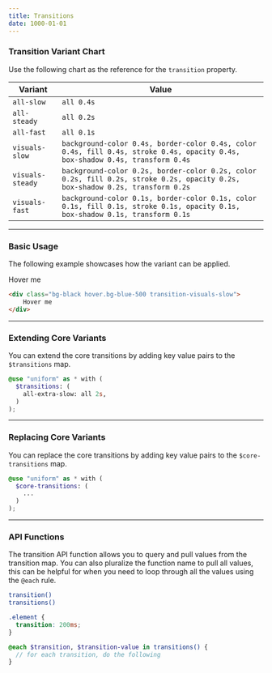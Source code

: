 ```yaml
---
title: Transitions
date: 1000-01-01
---
```


### Transition Variant Chart

Use the following chart as the reference for the `transition` property.

<table>
  <thead>
    <tr>
      <th class="w-3-12">
        Variant
      </th>
      <th>
        Value
      </th>
    </tr>
  </thead>
  <tbody>
    <tr>
      <td><code class="color-teal-500">all-slow</code></td>
      <td><code class="color-gray-600">all 0.4s</code></td>
    </tr>
    <tr>
      <td><code class="color-teal-500">all-steady</code></td>
      <td><code class="color-gray-600">all 0.2s</code></td>
    </tr>
    <tr>
      <td><code class="color-teal-500">all-fast</code></td>
      <td><code class="color-gray-600">all 0.1s</code></td>
    </tr>
    <tr>
      <td><code class="color-teal-500">visuals-slow</code></td>
      <td><code class="color-gray-600">background-color 0.4s, border-color 0.4s, color 0.4s, fill 0.4s, stroke 0.4s, opacity 0.4s, box-shadow 0.4s, transform 0.4s</code></td>
    </tr>
    <tr>
      <td><code class="color-teal-500">visuals-steady</code></td>
      <td><code class="color-gray-600">background-color 0.2s, border-color 0.2s, color 0.2s, fill 0.2s, stroke 0.2s, opacity 0.2s, box-shadow 0.2s, transform 0.2s</code></td>
    </tr>
    <tr>
      <td><code class="color-teal-500">visuals-fast</code></td>
      <td><code class="color-gray-600">background-color 0.1s, border-color 0.1s, color 0.1s, fill 0.1s, stroke 0.1s, opacity 0.1s, box-shadow 0.1s, transform 0.1s</code></td>
    </tr>
  </tbody>
</table>

---

### Basic Usage

The following example showcases how the variant can be applied.

<section class="radius-lg bg-gray-100 p-6">
  <div class="bg-black hover.bg-blue-500 transition-visuals-slow radius-md p-4 color-white align-center cursor-pointer">
    Hover me
  </div>
</section>

```html
<div class="bg-black hover.bg-blue-500 transition-visuals-slow">
	Hover me
</div>
```

---

### Extending Core Variants

You can extend the core transitions by adding key value pairs to the `$transitions` map.

```scss
@use "uniform" as * with (
  $transitions: (
    all-extra-slow: all 2s,
  )
);
```

---

### Replacing Core Variants

You can replace the core transitions by adding key value pairs to the `$core-transitions` map.

```scss
@use "uniform" as * with (
  $core-transitions: (
    ...
  )
);
```

---

### API Functions

The transition API function allows you to query and pull values from the transition map. You can also pluralize the function name to pull all values, this can be helpful for when you need to loop through all the values using the `@each` rule.

```bash
transition()
transitions()
```

```scss
.element {
  transition: 200ms;
}

@each $transition, $transition-value in transitions() {
  // for each transition, do the following
}
```
